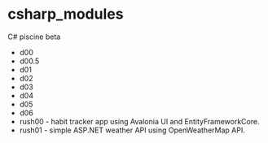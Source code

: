 # csharp_modules
C# piscine beta

- d00
- d00.5
- d01
- d02
- d03
- d04
- d05
- d06
- rush00 - habit tracker app using Avalonia UI and EntityFrameworkCore.
- rush01 - simple ASP.NET weather API using OpenWeatherMap API.
